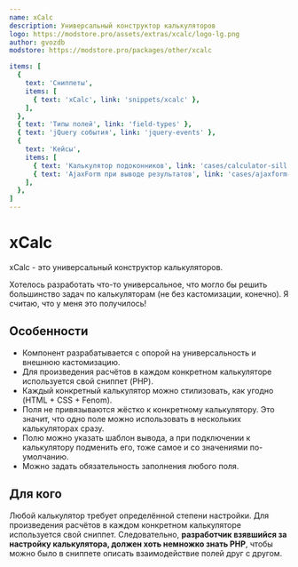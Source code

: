 ```yaml
---
name: xCalc
description: Универсальный конструктор калькуляторов
logo: https://modstore.pro/assets/extras/xcalc/logo-lg.png
author: gvozdb
modstore: https://modstore.pro/packages/other/xcalc

items: [
  {
    text: 'Сниппеты',
    items: [
      { text: 'xCalc', link: 'snippets/xcalc' },
    ],
  },
  { text: 'Типы полей', link: 'field-types' },
  { text: 'jQuery события', link: 'jquery-events' },
  {
    text: 'Кейсы',
    items: [
      { text: 'Калькулятор подоконников', link: 'cases/calculator-sill' },
      { text: 'AjaxForm при выводе результатов', link: 'cases/ajaxform-results' },
    ],
  },
]
---
```

# xCalc

xCalc - это универсальный конструктор калькуляторов.

Хотелось разработать что-то универсальное, что могло бы решить большинство задач по калькуляторам (не без кастомизации, конечно). Я считаю, что у меня это получилось!

## Особенности

- Компонент разрабатывается с опорой на универсальность и внешнюю кастомизацию.
- Для произведения расчётов в каждом конкретном калькуляторе используется свой сниппет (PHP).
- Каждый конкретный калькулятор можно стилизовать, как угодно (HTML + CSS + Fenom).
- Поля не привязываются жёстко к конкретному калькулятору. Это значит, что одно поле можно использовать в нескольких калькуляторах сразу.
- Полю можно указать шаблон вывода, а при подключении к калькулятору подменить его, тоже самое и со значениями по-умолчанию.
- Можно задать обязательность заполнения любого поля.

## Для кого

Любой калькулятор требует определённой степени настройки. Для произведения расчётов в каждом конкретном калькуляторе используется свой сниппет. Следовательно, **разработчик взявшийся за настройку калькулятора, должен хоть немножко знать PHP**, чтобы можно было в сниппете описать взаимодействие полей друг с другом.

